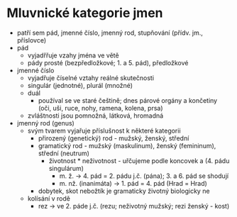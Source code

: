 # Mluvnické kategorie jmen
* patří sem pád, jmenné číslo, jmenný rod, stupňování (přídv. jm., příslovce)
* pád
	* vyjadřřuje vzahy jména ve větě
	* pády prosté (bezpředložkové; 1. a 5. pád), předložkové
* jmenné číslo
	* vyjadřuje číselné vztahy reálné skutečnosti
	* singulár (jednotné), plurál (množné)
	* duál
		* používal se ve staré češtině; dnes párové orgány a končetiny (oči, uši, ruce, nohy, ramena, kolena, prsa)
	* zvláštnosti jsou pomnožná, látková, hromadná
* jmenný rod (genus)
	* svým tvarem vyjařuje příslušnost k některé kategorii
		* přirozený (genetický) rod - mužský, ženský, střední
		* gramatický rod - mužský (maskulinum), ženský (femininum), střední (neutrum)
			* životnost * neživotnost - uřčujeme podle koncovek a (4. pádu singulárum)
				* m. ž. → 4. pád = 2. pádu j.č. (pána); 3. a 6. pád se shodují
				* m. nž. (inanimáta) → 1. pád = 4. pád (Hrad = Hrad)
		* dobytek, skot
		nebožtík je gramaticky životný biologicky ne
	* kolísání v rodě
		* rez → ve 2. páde j.č. (rezu; neživotný mužský; rezi ženský - kost)